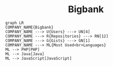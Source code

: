 <h1 align="center">Bigbank</h1>

```mermaid
graph LR
COMPANY_NAME{Bigbank}
COMPANY_NAME ---> U{Users} ---> UN[4]
COMPANY_NAME ---> R{Repositories} ---> RN[12]
COMPANY_NAME ---> G{Gists} ---> GN[1]
COMPANY_NAME ---> ML{Most Used<br>Languages}
ML --> PHP[PHP]
ML --> Java[Java]
ML --> JavaScript[JavaScript]
```
